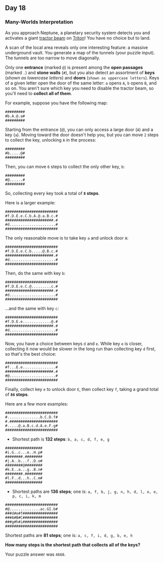 ## Day 18

### Many-Worlds Interpretation

As you approach Neptune, a planetary security system detects you and activates a giant 
[tractor beam](https://en.wikipedia.org/wiki/Tractor_beam) on 
[Triton](https://en.wikipedia.org/wiki/Triton_(moon))! You have no choice but to land.

A scan of the local area reveals only one interesting feature: a massive underground vault. 
You generate a map of the tunnels (your puzzle input). The tunnels are too narrow to move 
diagonally.

Only one **entrance** (marked `@`) is present among the **open passages** (marked `.`) and 
**stone walls** (`#`), but you also detect an assortment of **keys** (_shown as lowercase letters_) 
and **doors** (`shown as uppercase letters`). Keys of a given letter open the door of the 
same letter: `a` opens `A`, `b` opens `B`, and so on. You aren't sure which key you need to disable 
the tractor beam, so you'll need to **collect all of them**.

For example, suppose you have the following map:

```
#########
#b.A.@.a#
#########
```

Starting from the entrance (`@`), you can only access a large door (`A`) and a key (`a`). Moving 
toward the door doesn't help you, but you can move `2` steps to collect the key, unlocking 
`A` in the process:

```
#########
#b.....@#
#########
```

Then, you can move `6` steps to collect the only other key, `b`:

```
#########
#@......#
#########
```

So, collecting every key took a total of **`8` steps**.

Here is a larger example:

```
########################
#f.D.E.e.C.b.A.@.a.B.c.#
######################.#
#d.....................#
########################
```

The only reasonable move is to take key `a` and unlock door `A`:

```
########################
#f.D.E.e.C.b.....@.B.c.#
######################.#
#d.....................#
########################
```

Then, do the same with key `b`:

```
########################
#f.D.E.e.C.@.........c.#
######################.#
#d.....................#
########################
```

...and the same with key `c`:

```
########################
#f.D.E.e.............@.#
######################.#
#d.....................#
########################
```

Now, you have a choice between keys `d` and `e`. While key `e` is closer, collecting it now would 
be slower in the long run than collecting key `d` first, so that's the best choice:

```
########################
#f...E.e...............#
######################.#
#@.....................#
########################
```

Finally, collect key `e` to unlock door `E`, then collect key `f`, taking a grand total of **`86` steps**.

Here are a few more examples:

```
########################
#...............b.C.D.f#
#.######################
#.....@.a.B.c.d.A.e.F.g#
########################
```

- Shortest path is **132 steps**: `b, a, c, d, f, e, g`

```
#################
#i.G..c...e..H.p#
########.########
#j.A..b...f..D.o#
########@########
#k.E..a...g..B.n#
########.########
#l.F..d...h..C.m#
#################
```

- Shortest paths are **136 steps**;
one is: `a, f, b, j, g, n, h, d, l, o, e, p, c, i, k, m`

```
########################
#@..............ac.GI.b#
###d#e#f################
###A#B#C################
###g#h#i################
########################
```

Shortest paths are **81 steps**; one is: `a, c, f, i, d, g, b, e, h`

**How many steps is the shortest path that collects all of the keys?**

Your puzzle answer was `4668`.
